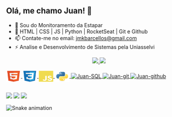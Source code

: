 ## Olá, me chamo Juan! 👋

- 🔭 Sou do Monitoramento da Estapar
- 🌱 HTML | CSS | JS | Python | RocketSeat | Git e Github
- 📫 Contate-me no email: jmkbarcellos@gmail.com
- ⚡ Analise e Desenvolvimento de Sistemas pela Uniasselvi

<div align="center">
  <a href="https://www.linkedin.com/in/juan-marcello-karnal-barcellos-318a74155/">
  <img height="180em" src="https://github-readme-stats.vercel.app/api?username=Juan-Karnal&show_icons=true&theme=dark&include_all_commits=true&count_private=true"/>
  <img height="180em" src="https://github-readme-stats.vercel.app/api/top-langs/?username=Juan-Karnal&layout=compact&langs_count=7&theme=dark"/>
</div>

<div style="display: inline_block"><br>
  <img align="center" alt="Juan-HTML" height="30" width="40" src="https://raw.githubusercontent.com/devicons/devicon/master/icons/html5/html5-original.svg">
  <img align="center" alt="Juan-CSS" height="30" width="40" src="https://raw.githubusercontent.com/devicons/devicon/master/icons/css3/css3-original.svg">
  <img align="center" alt="Juan-Js" height="30" width="40" src="https://raw.githubusercontent.com/devicons/devicon/master/icons/javascript/javascript-plain.svg">
  <img align="center" alt="Juan-Python" height="30" width="40" src="https://raw.githubusercontent.com/devicons/devicon/master/icons/python/python-original.svg">
  <img align="center" alt="Juan-SQL" height="30" width="40" src="https://cdn.jsdelivr.net/gh/devicons/devicon/icons/sqlite/sqlite-original.svg">
  <img align="center" alt="Juan-git" height="30" width="40" src="https://cdn.jsdelivr.net/gh/devicons/devicon/icons/git/git-plain-wordmark.svg">
  <img align="center" alt="Juan-github" height="30" width="40" src="https://cdn.jsdelivr.net/gh/devicons/devicon/icons/github/github-original-wordmark.svg">
  
</div>
  
  ##
  
 <div>
  <a href="https://instagram.com/juankarnal_" target="_blank"><img src="https://img.shields.io/badge/-Instagram-%23E4405F?style=for-the-badge&logo=instagram&logoColor=white" target="_blank"></a> 
  <a href = "mailto:jmkbarcellos@gmail.com"><img src="https://img.shields.io/badge/-Gmail-%23333?style=for-the-badge&logo=gmail&logoColor=white" target="_blank"></a>
  <a href="https://www.linkedin.com/in/juan-marcello-karnal-barcellos-318a74155/" target="_blank"><img src="https://img.shields.io/badge/-LinkedIn-%230077B5?style=for-the-badge&logo=linkedin&logoColor=white" target="_blank"></a>
   
 </div>
  
  ![Snake animation](https://github.com/Juan-Karnal/Juan-Karnal/blob/output/github-contribution-grid-snake.svg)
 
  
